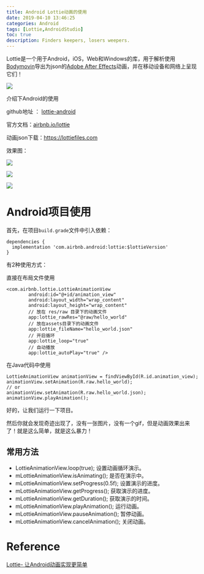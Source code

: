 ```yaml
---
title: Android Lottie动画的使用
date: 2019-04-10 13:46:25
categories: Android
tags: [Lottie,AndroidStudio]
toc: true
description: Finders keepers, losers weepers.
---
```


Lottie是一个用于Android，iOS，Web和Windows的库，用于解析使用[Bodymovin](https://github.com/airbnb/lottie-web)导出为json的[Adobe After Effects](http://www.adobe.com/products/aftereffects.html)动画，并在移动设备和网络上呈现它们！

![](https://i.loli.net/2019/04/10/5cad843949bf3.gif)

介绍下Android的使用

github地址 ： [lottie-android](https://github.com/airbnb/lottie-android)

官方文档：[airbnb.io/lottie](http://airbnb.io/lottie/)

动画json下载：https://lottiefiles.com

效果图：

![](https://i.loli.net/2019/04/10/5cad8590aecf0.gif)

![](https://i.loli.net/2019/04/10/5cad85cd323a1.gif)

![](https://i.loli.net/2019/04/10/5cad85a10a6dd.gif)

# Android项目使用

首先，在项目`build.grade`文件中引入依赖：

```shell
dependencies {
  implementation 'com.airbnb.android:lottie:$lottieVersion'
}
```

有2种使用方式：

直接在布局文件使用

```shell
<com.airbnb.lottie.LottieAnimationView
        android:id="@+id/animation_view"
        android:layout_width="wrap_content"
        android:layout_height="wrap_content"
        // 放在 res/raw 目录下的动画文件
        app:lottie_rawRes="@raw/hello_world"
        // 放在assets目录下的动画文件
        app:lottie_fileName="hello_world.json"
        // 开启循环
        app:lottie_loop="true"
        // 自动播放
        app:lottie_autoPlay="true" />
```

在Java代码中使用

```shell
LottieAnimationView animationView = findViewById(R.id.animation_view);
animationView.setAnimation(R.raw.hello_world);
// or
animationView.setAnimation(R.raw.hello_world.json);
animationView.playAnimation();
```

好的，让我们运行一下项目。

然后你就会发现奇迹出现了，没有一张图片，没有一个gif，但是动画效果出来了！就是这么简单，就是这么暴力！

## 常用方法

- LottieAnimationView.loop(true);
  设置动画循环演示。
- mLottieAnimationView.isAnimating();
  是否在演示中。
- mLottieAnimationView.setProgress(0.5f);
  设置演示的进度。
- mLottieAnimationView.getProgress();
  获取演示的进度。
- mLottieAnimationView.getDuration();
  获取演示的时间。
- mLottieAnimationView.playAnimation();
  运行动画。
- mLottieAnimationView.pauseAnimation();
  暂停动画。
- mLottieAnimationView.cancelAnimation();
  关闭动画。

# Reference

[Lottie- 让Android动画实现更简单](https://www.jianshu.com/p/cae606f45c0b)

